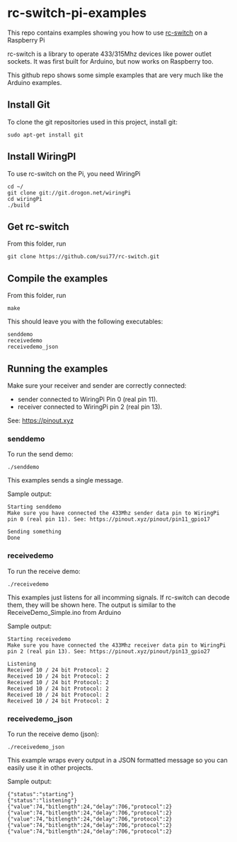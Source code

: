 # rc-switch-pi-examples
This repo contains examples showing you how to use [rc-switch](https://github.com/sui77/rc-switch) on a Raspberry Pi

rc-switch is a library to operate 433/315Mhz devices like power outlet sockets. It was first built for Arduino, but now works on Raspberry too. 

This github repo shows some simple examples that are very much like the Arduino examples.


## Install Git

To clone the git repositories used in this project, install git:

	sudo apt-get install git

## Install WiringPI

To use rc-switch on the Pi, you need WiringPi

	cd ~/
	git clone git://git.drogon.net/wiringPi
	cd wiringPi
	./build


## Get rc-switch

From this folder, run

	git clone https://github.com/sui77/rc-switch.git


## Compile the examples

From this folder, run

	make

This should leave you with the following executables:

	senddemo
	receivedemo
	receivedemo_json


## Running the examples

Make sure your receiver and sender are correctly connected:
- sender connected to WiringPi Pin 0 (real pin 11).
- receiver connected to WiringPi pin 2 (real pin 13).

See: https://pinout.xyz

### senddemo


To run the send demo:

	./senddemo

This examples sends a single message.

Sample output:

	Starting senddemo
	Make sure you have connected the 433Mhz sender data pin to WiringPi pin 0 (real pin 11). See: https://pinout.xyz/pinout/pin11_gpio17

	Sending something
	Done

### receivedemo

To run the receive demo:

	./receivedemo

This examples just listens for all incomming signals. If rc-switch can decode them, they will be shown here.
The output is similar to the ReceiveDemo_Simple.ino from Arduino


Sample output:

	Starting receivedemo
	Make sure you have connected the 433Mhz receiver data pin to WiringPi pin 2 (real pin 13). See: https://pinout.xyz/pinout/pin13_gpio27

	Listening
	Received 10 / 24 bit Protocol: 2
	Received 10 / 24 bit Protocol: 2
	Received 10 / 24 bit Protocol: 2
	Received 10 / 24 bit Protocol: 2
	Received 10 / 24 bit Protocol: 2
	Received 10 / 24 bit Protocol: 2



### receivedemo_json


To run the receive demo (json):

	./receivedemo_json

This example wraps every output in a JSON formatted message so you can easily use it in other projects.

Sample output:

	{"status":"starting"}
	{"status":"listening"}
	{"value":74,"bitlength":24,"delay":706,"protocol":2}
	{"value":74,"bitlength":24,"delay":706,"protocol":2}
	{"value":74,"bitlength":24,"delay":706,"protocol":2}
	{"value":74,"bitlength":24,"delay":706,"protocol":2}
	{"value":74,"bitlength":24,"delay":706,"protocol":2}



